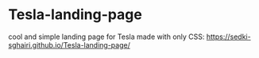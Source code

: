 # Tesla-landing-page
cool and simple landing page for Tesla made with only CSS:
https://sedki-sghairi.github.io/Tesla-landing-page/
